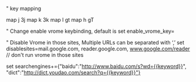 " key mapping

map j 3j
map k 3k
map l gt
map h gT


" Change enable vrome keybinding, default is 
set enable_vrome_key=<C-z>

" Disable Vrome in those sites, Multiple URLs can be separated with ‘,’
set disablesites=mail.google.com, reader.google.com, www.google.com/reader // don't run vrome in those sites

set searchengines+={"baidu":"http://www.baidu.com/s?wd={{keyword}}", "dict":"http://dict.youdao.com/search?q={{keyword}}"}

